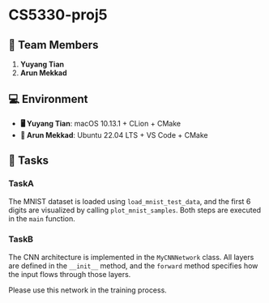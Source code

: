 # CS5330-proj5
## 👥 Team Members

1. **Yuyang Tian**
2. **Arun Mekkad**

## 💻 Environment

- **🖥️ Yuyang Tian**: macOS 10.13.1 + CLion + CMake
- **🐧 Arun Mekkad**: Ubuntu 22.04 LTS + VS Code + CMake

## 📌 Tasks

### TaskA 

The MNIST dataset is loaded using `load_mnist_test_data`, and the first 6 digits are visualized by calling `plot_mnist_samples`. Both steps are executed in the `main` function.

### TaskB

The CNN architecture is implemented in the `MyCNNNetwork` class. All layers are defined in the `__init__` method, and the `forward` method specifies how the input flows through those layers.

Please use this network in the training process.
